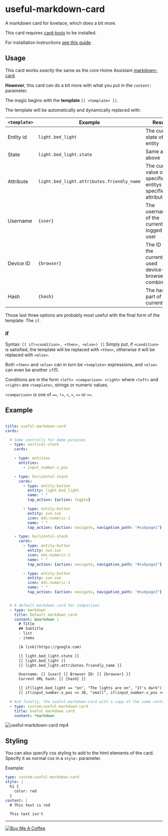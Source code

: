 useful-markdown-card
====================
A markdown card for lovelace, which does a bit more.

This card requires [card-tools](https://github.com/thomasloven/lovelace-card-tools) to be installed.

For installation instructions [see this guide](https://github.com/thomasloven/hass-config/wiki/Lovelace-Plugins).

## Usage
This card works *exactly* the same as the core Home Assistant [markdown-card](https://www.home-assistant.io/lovelace/markdown/).

**However**, this card can do a bit more with what you put in the `content:` parameter.

The magic begins with the **template** `[[ <template> ]]`.

The template will be automatically and dynamically replaced with:

| `<template>` | Example | Result
| ------------ | ------- | ------
| Entity id | `light.bed_light` | The current state of the entity
| State | `light.bed_light.state` | Same as above
| Attribute | `light.bed_light.attributes.friendly_name` | The current value of the specified entitys specified attribute
| Username | `{user}` | The username of the currently logged in user
| Device ID | `{browser}` | The ID of the currently used device-browser combination
| Hash | `{hash}` | The hash part of the current URL

Those last three options are probably most useful with the final form of the template: The `if`.

### if

Syntax: `[[ if(<condition>, <then>, <else>) ]]`
Simply put, if `<condition>` is satisfied, the template will be replaced with `<then>`, otherwise it will be replaced with `<else>`.

Both `<then>` and `<else>` can in turn be `<template>` expressions, and `<else>` can even be another `if`(!).

Conditions are in the form `<left> <comparison> <right>` where `<left>` and `<right>` are `<template>`, strings or numeric values.

`<comparison>` is one of `==`, `!=`, `<`, `>`, `<=` or `>=`.

## Example
```yaml

title: useful-markdown-card
cards:

  # Some controlls for demo purposes
  - type: vertical-stack
    cards:

    - type: entities
      entities:
        - input_number.x_pos

    - type: horizontal-stack
      cards:
        - type: entity-button
          entity: light.bed_light
          name: " "
          tap_action: {action: toggle}

        - type: entity-button
          entity: sun.sun
          icon: mdi:numeric-1
          name: " "
          tap_action: {action: navigate, navigation_path: "#subpage1"}

    - type: horizontal-stack
      cards:
        - type: entity-button
          entity: sun.sun
          icon: mdi:numeric-2
          name: " "
          tap_action: {action: navigate, navigation_path: "#subpage2"}

        - type: entity-button
          entity: sun.sun
          icon: mdi:numeric-3
          name: " "
          tap_action: {action: navigate, navigation_path: "#subpage3"}


  # A default markdown card for comparison
  - type: markdown
    title: Default markdown card
    content: &markdown |
      # Title
      ## Subtitle
      - list
      - items

      [A link](https://google.com)

      [[ light.bed_light.state ]]
      [[ light.bed_light ]]
      [[ light.bed_light.attributes.friendly_name ]]

      Username: [[ {user} ]] Browser ID: [[ {browser} ]]
      Current URL hash: [[ {hash} ]]

      [[ if(light.bed_light == "on", "The lights are on", "It's dark") ]]
      [[ if(input_number.x_pos <= 30, "small", if(input_number.x_pos <= 70, "Medium", "LARGE")) ]]

  # And finally, the useful-markdown-card with a copy of the same content
  - type: custom:useful-markdown-card
    title: Useful markdown card
    content: *markdown
```

![useful-markdown-card mp4](https://user-images.githubusercontent.com/1299821/52882258-6062f000-3167-11e9-8cd3-d8caabeb7cb3.gif)

## Styling

You can also specify css styling to add to the html elements of the card.
Specify it as normal css in a `style:` parameter.

Example:

```yaml
type: custom:useful-markdown-card
style: |
  h1 {
    color: red
  }
content: |
  # This text is red

  This text isn't
```


---
<a href="https://www.buymeacoffee.com/uqD6KHCdJ" target="_blank"><img src="https://www.buymeacoffee.com/assets/img/custom_images/white_img.png" alt="Buy Me A Coffee" style="height: auto !important;width: auto !important;" ></a>
